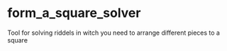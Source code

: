 # form_a_square_solver
Tool for solving riddels in witch you need to arrange different pieces to a square
